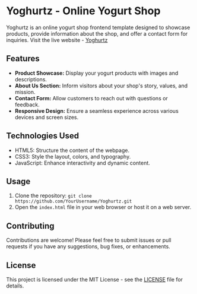 # Yoghurtz - Online Yogurt Shop

Yoghurtz is an online yogurt shop frontend template designed to showcase products, provide information about the shop, and offer a contact form for inquiries.
Visit the live website - [Yoghurtz](https://yoghurtz.vercel.app/) 

## Features

- **Product Showcase:** Display your yogurt products with images and descriptions.
- **About Us Section:** Inform visitors about your shop's story, values, and mission.
- **Contact Form:** Allow customers to reach out with questions or feedback.
- **Responsive Design:** Ensure a seamless experience across various devices and screen sizes.

## Technologies Used

- HTML5: Structure the content of the webpage.
- CSS3: Style the layout, colors, and typography.
- JavaScript: Enhance interactivity and dynamic content.

## Usage

1. Clone the repository: `git clone https://github.com/YourUsername/Yoghurtz.git`
2. Open the `index.html` file in your web browser or host it on a web server.

## Contributing

Contributions are welcome! Please feel free to submit issues or pull requests if you have any suggestions, bug fixes, or enhancements.

## License

This project is licensed under the MIT License - see the [LICENSE](LICENSE.txt) file for details.
